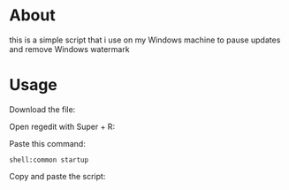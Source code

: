# About

this is a simple script that i use on my Windows machine to pause updates and remove Windows watermark

# Usage

Download the file:

Open regedit with Super + R:

Paste this command:

~~~
shell:common startup
~~~~

Copy and paste the script: